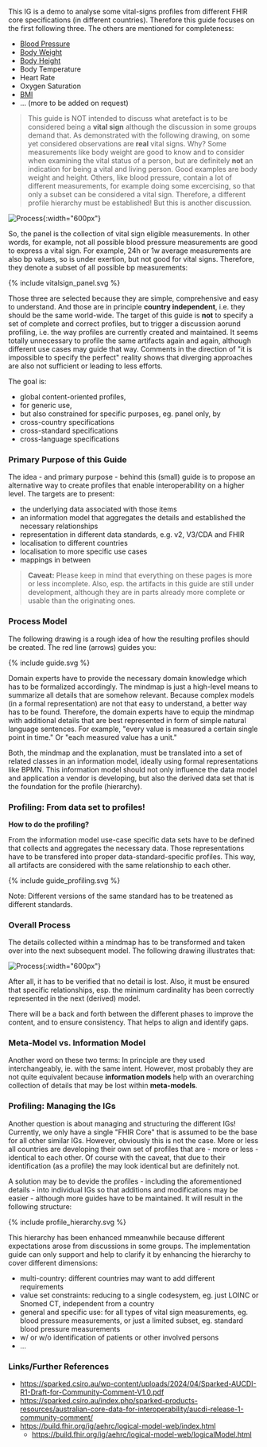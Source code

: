This IG is a demo to analyse some vital-signs profiles from different FHIR core specifications (in different countries).
Therefore this guide focuses on the first following three.
The others are mentioned for completeness:

* [Blood Pressure](bloodpressure.html)
* [Body Weight](body_weight.html)
* [Body Height](body_height.html)
* Body Temperature
* Heart Rate
* Oxygen Saturation
* [BMI](bmi.html)
* ... (more to be added on request)

> This guide is NOT intended to discuss what aretefact is to be considered being a **vital sign**
> although the discussion in some groups demand that.
> As demonstrated with the following drawing, on some yet considered observations are **real** vital signs.
> Why? Some measurements like body weight are good to know and to consider when examining the vital status
> of a person, but are definitely **not** an indication for being a vital and living person. 
> Good examples are body weight and height.
> Others, like blood pressure, contain a lot of different measurements, for example doing some excercising,
> so that only a subset can be considered a vital sign.
> <red>Therefore, a different profile hierarchy must be established! But this is another discussion.</red>

![Process](vitalsigns.png){:width="600px"}
<br clear="all"/>  

So, the panel is the collection of vital sign eligible measurements.
In other words, for example, not all possible blood pressure measurements are good to express a vital sign.
For example, 24h or 1w average measurements are also bp values, so is under exertion, but not good for vital signs.
Therefore, they denote a subset of all possible bp measurements:

<div width="400px">
{% include vitalsign_panel.svg %}
</div>
 

Those three are selected because they are simple, comprehensive and easy to understand.
And those are in principle **country independent**, i.e. they should be the same world-wide.
The target of this guide is **not** to specify a set of complete and correct profiles,
but to trigger a discussion aorund profiling, i.e. the way profiles are currently created and maintained.
It seems totally unnecessary to profile the same artifacts again and again,
although different use cases may guide that way.
Comments in the direction of "it is impossible to specify the perfect" reality shows that diverging approaches
are also not sufficient or leading to less efforts.

The goal is:

* global content-oriented profiles,
* for generic use,
* but also constrained for specific purposes, eg. panel only, by
* cross-country specifications
* cross-standard specifications
* cross-language specifications

### Primary Purpose of this Guide

The idea - and primary purpose - behind this (small) guide is to propose an alternative way 
to create profiles that enable interoperability on a higher level. 
The targets are to present:

* the underlying data associated with those items
* an information model that aggregates the details and established the necessary relationships
* representation in different data standards, e.g. v2, V3/CDA and FHIR
* localisation to different countries
* localisation to more specific use cases
* mappings in between

> **Caveat:** Please keep in mind that everything on these pages is more or less incomplete. 
> Also, esp. the artifacts in this guide are still under development,
> although they are in parts already more complete or usable than the originating ones.

### Process Model

The following drawing is a rough idea of how the resulting profiles should be created.
The red line (arrows) guides you:

<div width="400px">
{% include guide.svg %}
</div>

Domain experts have to provide the necessary domain knowledge which has to be formalized accordingly.
The mindmap is just a high-level means to summarize all details that are somehow relevant.
Because complex models (in a formal representation) are not that easy to understand, a better way has to be found.
Therefore, the domain experts have to equip the mindmap with additional details that are best represented
in form of simple natural language sentences.
For example, "every value is measured a certain single point in time."
Or "each measured value has a unit."

Both, the mindmap and the explanation, must be translated into a set of related classes in an information model,
ideally using formal representations like BPMN.
This information model should not only influence the data model and application a vendor is developing, 
but also the derived data set that is the foundation for the profile (hierarchy).

### Profiling: From data set to profiles!

**How to do the profiling?** 

From the information model use-case specific data sets have to be defined that collects and aggregates the necessary data.
Those representations have to be transfered into proper data-standard-specific profiles.
This way, all artifacts are considered with the same relationship to each other.

<div width="400px">
{% include guide_profiling.svg %}
</div>

Note: Different versions of the same standard has to be treatened as different standards.

### Overall Process

The details collected within a mindmap has to be transformed and taken over into the next subsequent model.
The following drawing illustrates that:

![Process](process.png){:width="600px"}
<br clear="all"/>  

After all, it has to be verified that no detail is lost. Also, it must be ensured that specific relationships,
esp. the minimum cardinality has been correctly represented in the next (derived) model.

There will be a back and forth between the different phases to improve the content, and to ensure consistency.
That helps to align and identify gaps.

### Meta-Model vs. Information Model

Another word on these two terms: In principle are they used interchangeably, ie. with the same intent.
However, most probably they are not quite equivalent because **information models** help with an overarching
collection of details that may be lost within **meta-models**.

### Profiling: Managing the IGs

Another question is about managing and structuring the different IGs!
Currently, we only have a single "FHIR Core" that is assumed to be
the base for all other similar IGs.
However, obviously this is not the case. 
More or less all countries are developing their own set of profiles that are - more or less - identical to each other.
Of course with the caveat, that due to their identification
(as a profile) the may look identical but are definitely not.

A solution may be to devide the profiles - including the aforementioned details - 
into individual IGs so that additions and modifications
may be easier - although more guides have to be maintained.
It will result in the following structure:

<div width="400px">
{% include profile_hierarchy.svg %}
</div>

This hierarchy has been enhanced mmeanwhile because different expectations arose from discussions in some groups.
The implementation guide can only support and help to clarify it by enhancing the hierarchy to cover different dimensions:

* multi-country: different countries may want to add different requirements
* value set constraints: reducing to a single codesystem, eg. just LOINC or Snomed CT, independent from a country
* general and specific use: for all types of vital sign measurements, eg. blood pressure measurements, or just a limited subset, eg. standard blood pressure measurements
* w/ or w/o identification of patients or other involved persons
* ...

### Links/Further References

* https://sparked.csiro.au/wp-content/uploads/2024/04/Sparked-AUCDI-R1-Draft-for-Community-Comment-V1.0.pdf
* https://sparked.csiro.au/index.php/sparked-products-resources/australian-core-data-for-interoperability/aucdi-release-1-community-comment/
* https://build.fhir.org/ig/aehrc/logical-model-web/index.html
  * https://build.fhir.org/ig/aehrc/logical-model-web/logicalModel.html
  